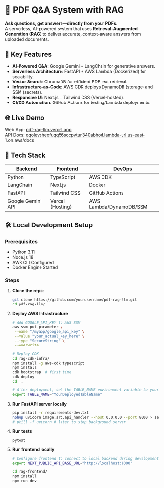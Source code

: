 # 📄 PDF Q&A System with RAG  
**Ask questions, get answers—directly from your PDFs.**  
A serverless, AI-powered system that uses **Retrieval-Augmented Generation (RAG)** to deliver accurate, context-aware answers from uploaded documents. 

## 🚀 Key Features  
- **AI-Powered Q&A**: Google Gemini + LangChain for generative answers.  
- **Serverless Architecture**: FastAPI + AWS Lambda (Dockerized) for scalability.  
- **Vector Search**: ChromaDB for efficient PDF text retrieval.  
- **Infrastructure-as-Code**: AWS CDK deploys DynamoDB (storage) and SSM (secrets).  
- **Responsive UI**: Next.js + Tailwind CSS (Vercel-hosted).  
- **CI/CD Automation**: GitHub Actions for testing/Lambda deployments.  

## 🌐 Live Demo  
Web App: [pdf-rag-llm.vercel.app](https://pdf-rag-llm.vercel.app)  
API Docs: [qqolevsheofuqq56sccpvtun340abhod.lambda-url.us-east-1.on.aws/docs](https://qqolevsheofuqq56sccpvtun340abhod.lambda-url.us-east-1.on.aws/docs)

## 🔧 Tech Stack  
| Backend            | Frontend         | DevOps                  |  
|--------------------|------------------|-------------------------|  
| Python             | TypeScript       | AWS CDK                 |  
| LangChain          | Next.js          | Docker                  |  
| FastAPI            | Tailwind CSS     | GitHub Actions          |  
| Google Gemini API  | Vercel (Hosting) | AWS Lambda/DynamoDB/SSM |  

## 🛠️ Local Development Setup
### Prerequisites
- Python 3.11
- Node.js 18
- AWS CLI Configured
- Docker Engine Started

### Steps
1. **Clone the repo**:
   ```bash
   git clone https://github.com/yourusername/pdf-rag-llm.git
   cd pdf-rag-llm/
   ```
2. **Deploy AWS Infrastructure**
   ```bash
   # Add GOOGLE_API_KEY to AWS SSM
   aws ssm put-parameter \
    --name "/myapp/google_api_key" \
    --value "your_actual_key_here" \
    --type "SecureString" \
    --overwrite
   
   # Deploy CDK
   cd rag-cdk-infra/
   npm install -g aws-cdk typescript
   npm install
   cdk bootstrap  # first time
   cdk deploy
   cd ..

   # After deployment, set the TABLE_NAME environment variable to your DynamoDB table name
   export TABLE_NAME="YourDeployedTableName"
   ``` 

3. **Run FastAPI server locally**
   ```bash
   pip install -r requirements-dev.txt
   nohup uvicorn image.src.api_handler --host 0.0.0.0 --port 8000 > server.log 2>&1
   # pkill -f uvicorn # later to stop background server
   ```
4. **Run tests**
   ```bash
   pytest
   ```
5. **Run frontend locally**
   ```bash
   # Configure frontend to connect to local backend during development
   export NEXT_PUBLIC_API_BASE_URL="http://localhost:8000"
   
   cd rag-frontend/
   npm install
   npm run dev
   ```

